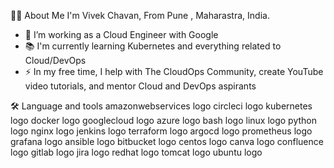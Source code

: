 👩‍💻 About Me
I'm Vivek Chavan, From Pune , Maharastra, India.

- 🔭 I’m working as a Cloud Engineer with Google
- 📚 I'm currently learning Kubernetes and everything related to Cloud/DevOps
- ⚡ In my free time, I help with The CloudOps Community, create YouTube video tutorials, and mentor Cloud and DevOps aspirants

🛠 Language and tools
amazonwebservices logo  circleci logo  kubernetes logo  docker logo  googlecloud logo  azure logo  bash logo  linux logo  python logo  nginx logo  jenkins logo  terraform logo  argocd logo  prometheus logo  grafana logo  ansible logo  bitbucket logo  centos logo  canva logo  confluence logo  gitlab logo  jira logo  redhat logo  tomcat logo  ubuntu logo
